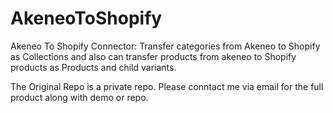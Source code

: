 # AkeneoToShopify
Akeneo To Shopify Connector: Transfer categories from Akeneo to Shopify as Collections and also can transfer products from akeneo to Shopify products as Products and child variants.

The Original Repo is a private repo. Please conntact me via email for the full product along with demo or repo.
